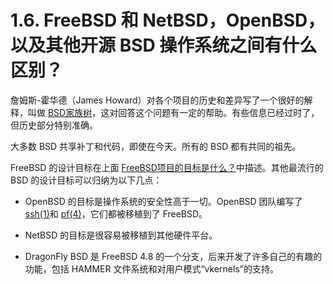 # 1.6. FreeBSD 和 NetBSD，OpenBSD，以及其他开源 BSD 操作系统之间有什么区别？

詹姆斯-霍华德（James Howard）对各个项目的历史和差异写了一个很好的解释，叫做 [BSD家族树](https://jameshoward.us/archive/bsd-family-tree/)，这对回答这个问题有一定的帮助。有些信息已经过时了，但历史部分特别准确。

大多数 BSD 共享补丁和代码，即使在今天。所有的 BSD 都有共同的祖先。

FreeBSD 的设计目标在上面 [FreeBSD项目的目标是什么？](https://docs.freebsd.org/en/books/faq/#FreeBSD-goals)中描述。其他最流行的 BSD 的设计目标可以归纳为以下几点：

- OpenBSD 的目标是操作系统的安全性高于一切。OpenBSD 团队编写了 [ssh(1)](https://www.freebsd.org/cgi/man.cgi?query=ssh&sektion=1&format=html)和 [pf(4)](https://www.freebsd.org/cgi/man.cgi?query=pf&sektion=4&format=html)，它们都被移植到了 FreeBSD。

- NetBSD 的目标是很容易被移植到其他硬件平台。

- DragonFly BSD 是 FreeBSD 4.8 的一个分支，后来开发了许多自己的有趣的功能，包括 HAMMER 文件系统和对用户模式“vkernels”的支持。
